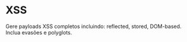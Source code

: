# XSS
Gere payloads XSS completos incluindo: reflected, stored, DOM-based. Inclua evasões e polyglots.
